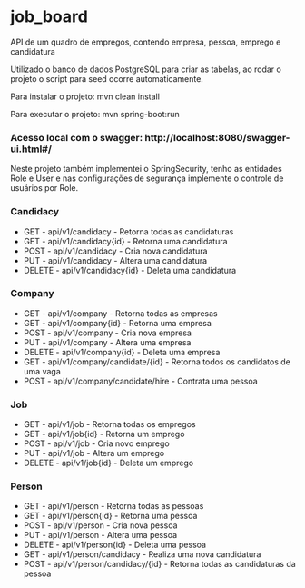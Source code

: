 # job_board

API de um quadro de empregos, contendo empresa, pessoa, emprego e candidatura

Utilizado o banco de dados PostgreSQL para criar as tabelas, ao rodar o projeto o script para seed ocorre automaticamente.

Para instalar o projeto: mvn clean install

Para executar o projeto: mvn spring-boot:run

### Acesso local com o swagger: http://localhost:8080/swagger-ui.html#/

Neste projeto também implementei o SpringSecurity, tenho as entidades Role e User e nas configurações de segurança implemente o controle de usuários por Role.

### Candidacy
* GET    - api/v1/candidacy     - Retorna todas as candidaturas
* GET    - api/v1/candidacy{id} - Retorna uma candidatura
* POST   - api/v1/candidacy     - Cria nova candidatura
* PUT    - api/v1/candidacy     - Altera uma candidatura
* DELETE - api/v1/candidacy{id} - Deleta uma candidatura

### Company
* GET    - api/v1/company     - Retorna todas as empresas
* GET    - api/v1/company{id} - Retorna uma empresa
* POST   - api/v1/company     - Cria nova empresa
* PUT    - api/v1/company     - Altera uma empresa
* DELETE - api/v1/company{id} - Deleta uma empresa
* GET    - api/v1/company/candidate/{id} - Retorna todos os candidatos de uma vaga
* POST   - api/v1/company/candidate/hire - Contrata uma pessoa

### Job
* GET    - api/v1/job     - Retorna todas os empregos
* GET    - api/v1/job{id} - Retorna um emprego
* POST   - api/v1/job     - Cria novo emprego
* PUT    - api/v1/job     - Altera um emprego
* DELETE - api/v1/job{id} - Deleta um emprego

### Person
* GET    - api/v1/person     - Retorna todas as pessoas
* GET    - api/v1/person{id} - Retorna uma pessoa
* POST   - api/v1/person     - Cria nova pessoa
* PUT    - api/v1/person     - Altera uma pessoa
* DELETE - api/v1/person{id} - Deleta uma pessoa
* GET    - api/v1/person/candidacy - Realiza uma nova candidatura 
* POST   - api/v1/person/candidacy/{id} - Retorna todas as candidaturas da pessoa
